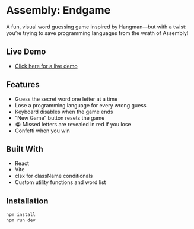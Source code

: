 # Assembly: Endgame

A fun, visual word guessing game inspired by Hangman—but with a twist: you’re trying to save programming languages from the wrath of Assembly!

## Live Demo
- [Click here for a live demo](https://steady-zabaione-6cc0f4.netlify.app/)
  
## Features
- Guess the secret word one letter at a time
- Lose a programming language for every wrong guess
- Keyboard disables when the game ends
- “New Game” button resets the game
- 😭 Missed letters are revealed in red if you lose
- Confetti when you win

## Built With
- React
- Vite
- clsx for className conditionals
- Custom utility functions and word list

## Installation

```bash
npm install
npm run dev
```
